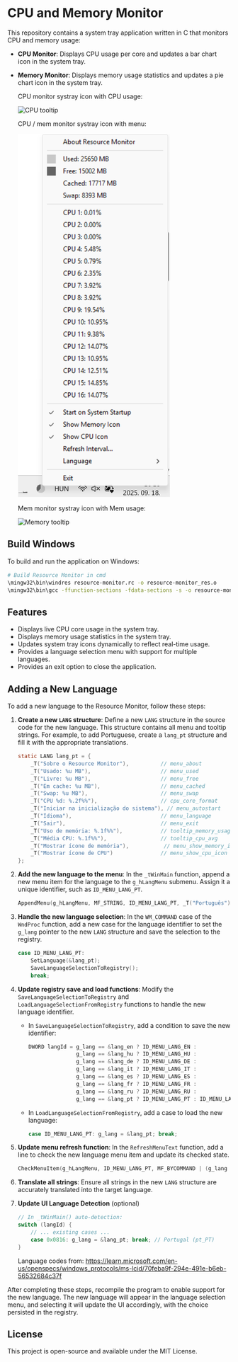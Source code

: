 # CPU and Memory Monitor

This repository contains a system tray application written in C that monitors CPU and memory usage:
- **CPU Monitor**: Displays CPU usage per core and updates a bar chart icon in the system tray.
- **Memory Monitor**: Displays memory usage statistics and updates a pie chart icon in the system tray.

  CPU monitor systray icon with CPU usage:

  ![CPU tooltip](images/cpu_icon_tooltip.png "CPU monitor systray icon with CPU usage")

  CPU / mem monitor systray icon with menu:

  ![menu](images/menu.png "CPU / mem monitor systray icon with menu")

  Mem monitor systray icon with Mem usage:

  ![Memory tooltip](images/mem_tooltip.png "Mem monitor systray icon with Mem usage")

## Build Windows

To build and run the application on Windows:

```sh
# Build Resource Monitor in cmd
\mingw32\bin\windres resource-monitor.rc -o resource-monitor_res.o
\mingw32\bin\gcc -ffunction-sections -fdata-sections -s -o resource-monitor resource-monitor.c resource-monitor_res.o -lpdh -mwindows -lwinmm -Wl,--gc-sections -static-libgcc -municode
```

## Features
- Displays live CPU core usage in the system tray.
- Displays memory usage statistics in the system tray.
- Updates system tray icons dynamically to reflect real-time usage.
- Provides a language selection menu with support for multiple languages.
- Provides an exit option to close the application.

## Adding a New Language

To add a new language to the Resource Monitor, follow these steps:

1. **Create a new `LANG` structure**: Define a new `LANG` structure in the source code for the new language. This structure contains all menu and tooltip strings. For example, to add Portuguese, create a `lang_pt` structure and fill it with the appropriate translations.

   ```c
   static LANG lang_pt = {
       _T("Sobre o Resource Monitor"),          // menu_about
       _T("Usado: %u MB"),                      // menu_used
       _T("Livre: %u MB"),                      // menu_free
       _T("Em cache: %u MB"),                   // menu_cached
       _T("Swap: %u MB"),                       // menu_swap
       _T("CPU %d: %.2f%%"),                    // cpu_core_format
       _T("Iniciar na inicialização do sistema"), // menu_autostart
       _T("Idioma"),                            // menu_language
       _T("Sair"),                              // menu_exit
       _T("Uso de memória: %.1f%%"),            // tooltip_memory_usage
       _T("Média CPU: %.1f%%"),                 // tooltip_cpu_avg
       _T("Mostrar ícone de memória"),           // menu_show_memory_icon
       _T("Mostrar ícone de CPU")               // menu_show_cpu_icon
   };
   ```

2. **Add the new language to the menu**: In the `_tWinMain` function, append a new menu item for the language to the `g_hLangMenu` submenu. Assign it a unique identifier, such as `ID_MENU_LANG_PT`.

   ```c
   AppendMenu(g_hLangMenu, MF_STRING, ID_MENU_LANG_PT, _T("Português"));
   ```

3. **Handle the new language selection**: In the `WM_COMMAND` case of the `WndProc` function, add a new case for the language identifier to set the `g_lang` pointer to the new `LANG` structure and save the selection to the registry.

   ```c
   case ID_MENU_LANG_PT:
       SetLanguage(&lang_pt);
       SaveLanguageSelectionToRegistry();
       break;
   ```

4. **Update registry save and load functions**: Modify the `SaveLanguageSelectionToRegistry` and `LoadLanguageSelectionFromRegistry` functions to handle the new language identifier.

   - In `SaveLanguageSelectionToRegistry`, add a condition to save the new identifier:

     ```c
     DWORD langId = g_lang == &lang_en ? ID_MENU_LANG_EN :
                    g_lang == &lang_hu ? ID_MENU_LANG_HU :
                    g_lang == &lang_de ? ID_MENU_LANG_DE :
                    g_lang == &lang_it ? ID_MENU_LANG_IT :
                    g_lang == &lang_es ? ID_MENU_LANG_ES :
                    g_lang == &lang_fr ? ID_MENU_LANG_FR :
                    g_lang == &lang_ru ? ID_MENU_LANG_RU :
                    g_lang == &lang_pt ? ID_MENU_LANG_PT : ID_MENU_LANG_EN;
     ```

   - In `LoadLanguageSelectionFromRegistry`, add a case to load the new language:

     ```c
     case ID_MENU_LANG_PT: g_lang = &lang_pt; break;
     ```

5. **Update menu refresh function**: In the `RefreshMenuText` function, add a line to check the new language menu item and update its checked state.

   ```c
   CheckMenuItem(g_hLangMenu, ID_MENU_LANG_PT, MF_BYCOMMAND | (g_lang == &lang_pt ? MF_CHECKED : MF_UNCHECKED));
   ```

6. **Translate all strings**: Ensure all strings in the new `LANG` structure are accurately translated into the target language.

7. **Update UI Language Detection** (optional)
   ```c
   // In _tWinMain() auto-detection:
   switch (langId) {
       // ... existing cases ...
       case 0x0816: g_lang = &lang_pt; break; // Portugal (pt_PT)
   }
   ```
   Language codes from: https://learn.microsoft.com/en-us/openspecs/windows_protocols/ms-lcid/70feba9f-294e-491e-b6eb-56532684c37f


After completing these steps, recompile the program to enable support for the new language. The new language will appear in the language selection menu, and selecting it will update the UI accordingly, with the choice persisted in the registry.

## License
This project is open-source and available under the MIT License.